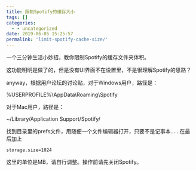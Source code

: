 ```yaml
---
title: 限制Spotify的缓存大小
tags: []
categories:
  - - uncategorized
date: 2019-06-05 15:25:57
permalink: 'limit-spotify-cache-size/'
---
```

一个三分钟生活小妙招，教你限制Spotify的缓存文件夹体积。
<!-- more -->

这功能明明是做了的，但是没有UI界面不在设置里，不是很理解Spotify的思路？

anyway，根据用户论坛的讨论贴，对于Windows用户，路径是：

 %USERPROFILE%\\AppData\\Roaming\\Spotify 

对于Mac用户，路径是：

 ~/Library/Application Support/Spotify/

找到目录里的prefs文件，用随便一个文件编辑器打开，只要不是记事本......在最后加上

```
storage.size=1024
```

这里的单位是MB，请自行调整。操作前请先关闭Spotify。